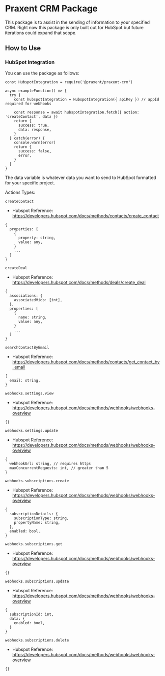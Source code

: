 # Praxent CRM Package

This package is to assist in the sending of information to your specified CRM. Right now this package is only built out for HubSpot but future iterations could expand that scope.

## How to Use

### HubSpot Integration

You can use the package as follows:

```
const HubspotIntegration = require('@praxent/praxent-crm')

async exampleFunction() => {
  try {
    const hubspotIntegration = HubspotIntegration({ apiKey }) // appId required for webhooks

    const response = await hubspotIntegration.fetch({ action: 'createContact', data })
    return {
      success: true,
      data: response,
    }
  } catch(error) {
    console.warn(error)
    return {
      success: false,
      error,
    }
  }
}
```

The data variable is whatever data you want to send to HubSpot formatted for your specific project.

Actions Types:

`createContact`
* Hubspot Reference: https://developers.hubspot.com/docs/methods/contacts/create_contact
```
{
  properties: [
    {
      property: string,
      value: any,
    }
    ...
  ]
}
```

`createDeal`
* Hubspot Reference: https://developers.hubspot.com/docs/methods/deals/create_deal
```
{
  associations: {
    associatedVids: [int],
  },
  properties: [
    {
      name: string,
      value: any,
    }
    ...
  ]
}
```

`searchContactByEmail`
* Hubspot Reference: https://developers.hubspot.com/docs/methods/contacts/get_contact_by_email
```
{
  email: string,
}
```

`webhooks.settings.view`
* Hubspot Reference: https://developers.hubspot.com/docs/methods/webhooks/webhooks-overview
```
{}
```

`webhooks.settings.update`
* Hubspot Reference: https://developers.hubspot.com/docs/methods/webhooks/webhooks-overview
```
{
  webhookUrl: string, // requires https
  maxConcurrentRequests: int, // greater than 5
}
```

`webhooks.subscriptions.create`
* Hubspot Reference: https://developers.hubspot.com/docs/methods/webhooks/webhooks-overview
```
{
  subscriptionDetails: {
    subscriptionType: string,
    propertyName: string,
  },
  enabled: bool,
}
```

`webhooks.subscriptions.get`
* Hubspot Reference: https://developers.hubspot.com/docs/methods/webhooks/webhooks-overview
```
{}
```

`webhooks.subscriptions.update`
* Hubspot Reference: https://developers.hubspot.com/docs/methods/webhooks/webhooks-overview
```
{
  subscriptionId: int,
  data: {
    enabled: bool,
  }
}
```

`webhooks.subscriptions.delete`
* Hubspot Reference: https://developers.hubspot.com/docs/methods/webhooks/webhooks-overview
```
{}
```
